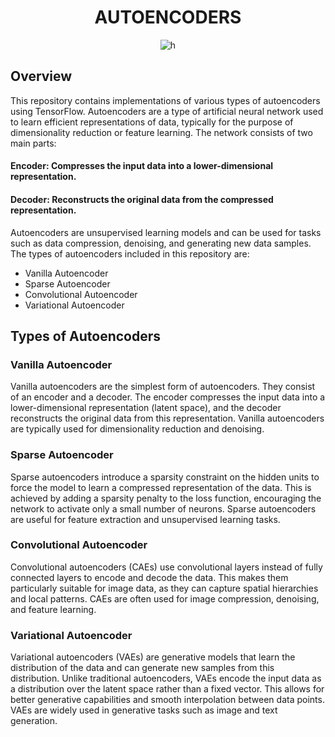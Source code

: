 <h1 align='center'>AUTOENCODERS</h1>

<div class='image' align='center'>
  <img src='https://github.com/mokasp/atlas-machine_learning/assets/125315163/75f816ae-59ca-481a-ac33-e1c7573c46f2' alt='h'>
</div>

## Overview
This repository contains implementations of various types of autoencoders using TensorFlow. Autoencoders are a type of artificial neural network used to learn efficient representations of data, typically for the purpose of dimensionality reduction or feature learning. The network consists of two main parts:

#### Encoder: Compresses the input data into a lower-dimensional representation.
#### Decoder: Reconstructs the original data from the compressed representation.

Autoencoders are unsupervised learning models and can be used for tasks such as data compression, denoising, and generating new data samples. The types of autoencoders included in this repository are:

- Vanilla Autoencoder
- Sparse Autoencoder
- Convolutional Autoencoder
- Variational Autoencoder
## Types of Autoencoders
### Vanilla Autoencoder
Vanilla autoencoders are the simplest form of autoencoders. They consist of an encoder and a decoder. The encoder compresses the input data into a lower-dimensional representation (latent space), and the decoder reconstructs the original data from this representation. Vanilla autoencoders are typically used for dimensionality reduction and denoising.

### Sparse Autoencoder
Sparse autoencoders introduce a sparsity constraint on the hidden units to force the model to learn a compressed representation of the data. This is achieved by adding a sparsity penalty to the loss function, encouraging the network to activate only a small number of neurons. Sparse autoencoders are useful for feature extraction and unsupervised learning tasks.

### Convolutional Autoencoder
Convolutional autoencoders (CAEs) use convolutional layers instead of fully connected layers to encode and decode the data. This makes them particularly suitable for image data, as they can capture spatial hierarchies and local patterns. CAEs are often used for image compression, denoising, and feature learning.

### Variational Autoencoder
Variational autoencoders (VAEs) are generative models that learn the distribution of the data and can generate new samples from this distribution. Unlike traditional autoencoders, VAEs encode the input data as a distribution over the latent space rather than a fixed vector. This allows for better generative capabilities and smooth interpolation between data points. VAEs are widely used in generative tasks such as image and text generation.

